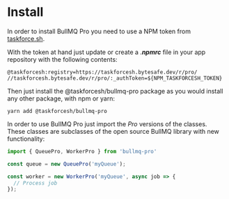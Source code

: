 # Install

In order to install BullMQ Pro you need to use a NPM token from [taskforce.sh](https://taskforce.sh).&#x20;

With the token at hand just update or create a ._**npmrc**_ file in your app repository with the following contents:

```
@taskforcesh:registry=https://taskforcesh.bytesafe.dev/r/pro/
//taskforcesh.bytesafe.dev/r/pro/:_authToken=${NPM_TASKFORCESH_TOKEN}
```

Then just install the @taskforcesh/bullmq-pro package as you would install any other package, with npm or yarn:

```
yarn add @taskforcesh/bullmq-pro
```

In order to use BullMQ Pro just import the _Pro_ versions of the classes. These classes are subclasses of the open source BullMQ library with new functionality:

```typescript
import { QueuePro, WorkerPro } from 'bullmq-pro'

const queue = new QueuePro('myQueue');

const worker = new WorkerPro('myQueue', async job => {
  // Process job
});
```
